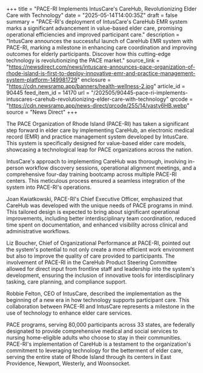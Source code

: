 +++
title = "PACE-RI Implements IntusCare's CareHub, Revolutionizing Elder Care with Technology"
date = "2025-05-14T14:00:35Z"
draft = false
summary = "PACE-RI's deployment of IntusCare's CareHub EMR system marks a significant advancement in value-based elder care, promising operational efficiencies and improved participant care."
description = "IntusCare announces the successful launch of CareHub EMR system with PACE-RI, marking a milestone in enhancing care coordination and improving outcomes for elderly participants. Discover how this cutting-edge technology is revolutionizing the PACE market."
source_link = "https://newsdirect.com/news/intuscare-announces-pace-organization-of-rhode-island-is-first-to-deploy-innovative-emr-and-practice-management-system-platform-149981729"
enclosure = "https://cdn.newsramp.app/banners/health-wellness-2.jpg"
article_id = 90445
feed_item_id = 14170
url = "/202505/90445-pace-ri-implements-intuscares-carehub-revolutionizing-elder-care-with-technology"
qrcode = "https://cdn.newsramp.app/news-direct/qrcode/255/14/vasty6HB.webp"
source = "News Direct"
+++

<p>The PACE Organization of Rhode Island (PACE-RI) has taken a significant step forward in elder care by implementing CareHub, an electronic medical record (EMR) and practice management system developed by IntusCare. This system is specifically designed for value-based elder care models, showcasing a technological leap for PACE organizations across the nation.</p><p>IntusCare's approach to implementing CareHub was thorough, involving in-person workflow discovery sessions, operational alignment meetings, and a comprehensive four-day training bootcamp across multiple PACE-RI centers. This meticulous process ensured a seamless integration of the system into PACE-RI's operations.</p><p>Joan Kwiatkowski, PACE-RI's Chief Executive Officer, emphasized that CareHub was developed with the unique needs of PACE programs in mind. This tailored design is expected to bring about significant operational improvements, including better interdisciplinary team coordination, reduced time spent on documentation, and enhanced visibility across clinical and administrative workflows.</p><p>Liz Boucher, Chief of Organizational Performance at PACE-RI, pointed out the system's potential to not only create a more efficient work environment but also to improve the quality of care provided to participants. The involvement of PACE-RI in the CareHub Product Steering Committee allowed for direct input from frontline staff and leadership into the system's development, ensuring the inclusion of innovative tools for interdisciplinary tasking, care planning, and compliance support.</p><p>Robbie Felton, CEO of IntusCare, described the implementation as the beginning of a new era in how technology supports participant care. This collaboration between PACE-RI and IntusCare represents a milestone in the use of technology to enhance elder care services.</p><p>PACE programs, serving 80,000 participants across 33 states, are federally designated to provide comprehensive medical and social services to nursing home-eligible adults who choose to stay in their communities. PACE-RI's implementation of CareHub is a testament to the organization's commitment to leveraging technology for the betterment of elder care, serving the entire state of Rhode Island through its centers in East Providence, Newport, Westerly, and Woonsocket.</p>